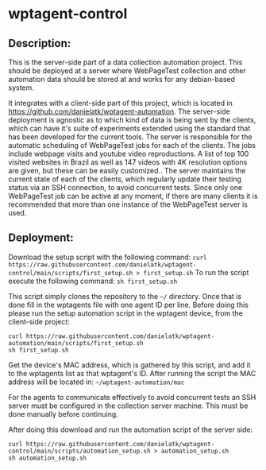 # wptagent-control

## Description:

This is the server-side part of a data collection automation project. This should be deployed at a server where WebPageTest collection and other automation data should be stored at and works for any debian-based system. 

It integrates with a client-side part of this project, which is located in https://github.com/danielatk/wptagent-automation. The server-side deployment is agnostic as to which kind of data is being sent by the clients, which can have it's suite of experiments extended using the standard that has been developed for the current tools. The server is responsible for the automatic scheduling of WebPageTest jobs for each of the clients. The jobs include webpage visits and youtube video reproductions. A list of top 100 visited websites in Brazil as well as 147 videos with 4K resolution options are given, but these can be easily customized.. The server maintains the current state of each of the clients, which regularly update their testing status via an SSH connection, to avoid concurrent tests. Since only one WebPageTest job can be active at any moment, if there are many clients it is recommended that more than one instance of the WebPageTest server is used.

## Deployment:

Download the setup script with the following command:
`curl https://raw.githubusercontent.com/danielatk/wptagent-control/main/scripts/first_setup.sh > first_setup.sh`
To run the script execute the following command:
`sh first_setup.sh`

This script simply clones the repository to the `~/` directory. Once that is done fill in the wptagents file with one agent ID per line. Before doing this please run the setup automation script in the wptagent device, from the client-side project:
```
curl https://raw.githubusercontent.com/danielatk/wptagent-automation/main/scripts/first_setup.sh
sh first_setup.sh
```
Get the device's MAC address, which is gathered by this script, and add it to the wptagents list as that wptagent's ID.
After running the script the MAC address will be located in:
`~/wptagent-automation/mac`

For the agents to communicate effectively to avoid concurrent tests an SSH server must be configured in the collection server machine. This must be done manually before continuing.

After doing this download and run the automation script of the server side:
```
curl https://raw.githubusercontent.com/danielatk/wptagent-control/main/scripts/automation_setup.sh > automation_setup.sh
sh automation_setup.sh
```